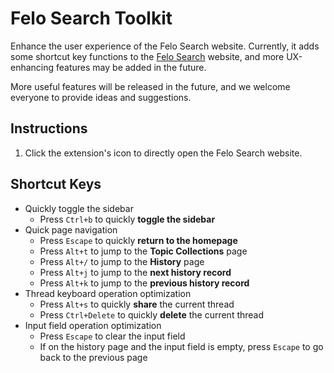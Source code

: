 # Felo Search Toolkit

Enhance the user experience of the Felo Search website. Currently, it adds some shortcut key functions to the [Felo Search](https://felo.ai) website, and more UX-enhancing features may be added in the future.

More useful features will be released in the future, and we welcome everyone to provide ideas and suggestions.

## Instructions

1. Click the extension's icon to directly open the Felo Search website.

## Shortcut Keys

- Quickly toggle the sidebar
  - Press `Ctrl+b` to quickly **toggle the sidebar**
- Quick page navigation
  - Press `Escape` to quickly **return to the homepage**
  - Press `Alt+t` to jump to the **Topic Collections** page
  - Press `Alt+/` to jump to the **History** page
  - Press `Alt+j` to jump to the **next history record**
  - Press `Alt+k` to jump to the **previous history record**
- Thread keyboard operation optimization
  - Press `Alt+s` to quickly **share** the current thread
  - Press `Ctrl+Delete` to quickly **delete** the current thread
- Input field operation optimization
  - Press `Escape` to clear the input field
  - If on the history page and the input field is empty, press `Escape` to go back to the previous page
